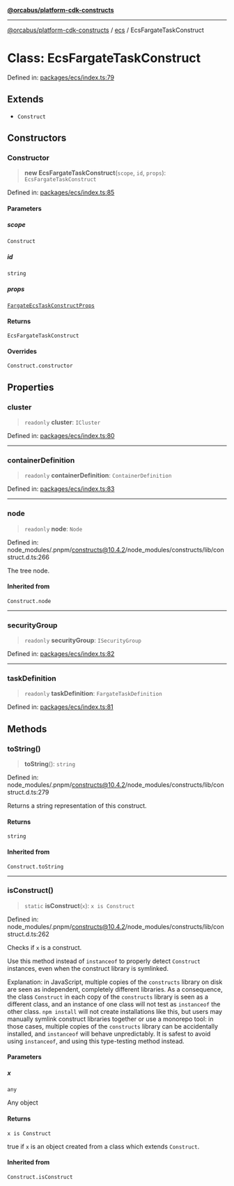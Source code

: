 [**@orcabus/platform-cdk-constructs**](../../../../README.md)

***

[@orcabus/platform-cdk-constructs](../../../../README.md) / [ecs](../README.md) / EcsFargateTaskConstruct

# Class: EcsFargateTaskConstruct

Defined in: [packages/ecs/index.ts:79](https://github.com/OrcaBus/platform-cdk-constructs/blob/c976adc64e129e16931e5f8794549bfec6d441a5/packages/ecs/index.ts#L79)

## Extends

- `Construct`

## Constructors

### Constructor

> **new EcsFargateTaskConstruct**(`scope`, `id`, `props`): `EcsFargateTaskConstruct`

Defined in: [packages/ecs/index.ts:85](https://github.com/OrcaBus/platform-cdk-constructs/blob/c976adc64e129e16931e5f8794549bfec6d441a5/packages/ecs/index.ts#L85)

#### Parameters

##### scope

`Construct`

##### id

`string`

##### props

[`FargateEcsTaskConstructProps`](../interfaces/FargateEcsTaskConstructProps.md)

#### Returns

`EcsFargateTaskConstruct`

#### Overrides

`Construct.constructor`

## Properties

### cluster

> `readonly` **cluster**: `ICluster`

Defined in: [packages/ecs/index.ts:80](https://github.com/OrcaBus/platform-cdk-constructs/blob/c976adc64e129e16931e5f8794549bfec6d441a5/packages/ecs/index.ts#L80)

***

### containerDefinition

> `readonly` **containerDefinition**: `ContainerDefinition`

Defined in: [packages/ecs/index.ts:83](https://github.com/OrcaBus/platform-cdk-constructs/blob/c976adc64e129e16931e5f8794549bfec6d441a5/packages/ecs/index.ts#L83)

***

### node

> `readonly` **node**: `Node`

Defined in: node\_modules/.pnpm/constructs@10.4.2/node\_modules/constructs/lib/construct.d.ts:266

The tree node.

#### Inherited from

`Construct.node`

***

### securityGroup

> `readonly` **securityGroup**: `ISecurityGroup`

Defined in: [packages/ecs/index.ts:82](https://github.com/OrcaBus/platform-cdk-constructs/blob/c976adc64e129e16931e5f8794549bfec6d441a5/packages/ecs/index.ts#L82)

***

### taskDefinition

> `readonly` **taskDefinition**: `FargateTaskDefinition`

Defined in: [packages/ecs/index.ts:81](https://github.com/OrcaBus/platform-cdk-constructs/blob/c976adc64e129e16931e5f8794549bfec6d441a5/packages/ecs/index.ts#L81)

## Methods

### toString()

> **toString**(): `string`

Defined in: node\_modules/.pnpm/constructs@10.4.2/node\_modules/constructs/lib/construct.d.ts:279

Returns a string representation of this construct.

#### Returns

`string`

#### Inherited from

`Construct.toString`

***

### isConstruct()

> `static` **isConstruct**(`x`): `x is Construct`

Defined in: node\_modules/.pnpm/constructs@10.4.2/node\_modules/constructs/lib/construct.d.ts:262

Checks if `x` is a construct.

Use this method instead of `instanceof` to properly detect `Construct`
instances, even when the construct library is symlinked.

Explanation: in JavaScript, multiple copies of the `constructs` library on
disk are seen as independent, completely different libraries. As a
consequence, the class `Construct` in each copy of the `constructs` library
is seen as a different class, and an instance of one class will not test as
`instanceof` the other class. `npm install` will not create installations
like this, but users may manually symlink construct libraries together or
use a monorepo tool: in those cases, multiple copies of the `constructs`
library can be accidentally installed, and `instanceof` will behave
unpredictably. It is safest to avoid using `instanceof`, and using
this type-testing method instead.

#### Parameters

##### x

`any`

Any object

#### Returns

`x is Construct`

true if `x` is an object created from a class which extends `Construct`.

#### Inherited from

`Construct.isConstruct`
